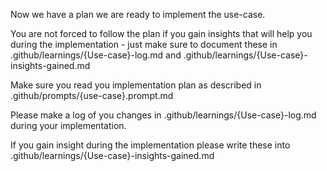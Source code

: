 Now we have a plan we are ready to implement the use-case.

You are not forced to follow the plan if you gain insights that will help you during the implementation - just make sure to document these in .github/learnings/{Use-case}-log.md and .github/learnings/{Use-case}-insights-gained.md

Make sure you read you implementation plan as described in .github/prompts/{use-case}.prompt.md

Please make a log of you changes in .github/learnings/{Use-case}-log.md during your implementation.

If you gain insight during the implementation please write these into .github/learnings/{Use-case}-insights-gained.md